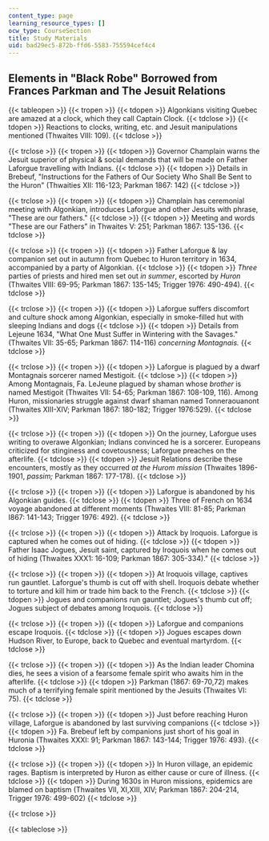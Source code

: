 ```yaml
---
content_type: page
learning_resource_types: []
ocw_type: CourseSection
title: Study Materials
uid: bad29ec5-872b-ffd6-5583-755594cef4c4
---
```


Elements in "Black Robe" Borrowed from Frances Parkman and The Jesuit Relations
-------------------------------------------------------------------------------

{{< tableopen >}}
{{< tropen >}}
{{< tdopen >}}
Algonkians visiting Quebec are amazed at a clock, which they call Captain Clock.
{{< tdclose >}}
{{< tdopen >}}
Reactions to clocks, writing, etc. and Jesuit manipulations mentioned (Thwaites VIII: 109).
{{< tdclose >}}

{{< trclose >}}
{{< tropen >}}
{{< tdopen >}}
Governor Champlain warns the Jesuit superior of physical & social demands that will be made on Father Laforgue travelling with Indians.
{{< tdclose >}}
{{< tdopen >}}
Details in Brebeuf, "Instructions for the Fathers of Our Society Who Shall Be Sent to the Huron" (Thwaities XII: 116-123; Parkman 1867: 142)
{{< tdclose >}}

{{< trclose >}}
{{< tropen >}}
{{< tdopen >}}
Champlain has ceremonial meeting with Algonkian, introduces Laforgue and other Jesuits with phrase, "These are our fathers."
{{< tdclose >}}
{{< tdopen >}}
Meeting and words "These are our Fathers" in Thwaites V: 251; Parkman 1867: 135-136.
{{< tdclose >}}

{{< trclose >}}
{{< tropen >}}
{{< tdopen >}}
Father Laforgue & lay companion set out in autumn from Quebec to Huron territory in 1634, accompanied by a party of Algonkian.
{{< tdclose >}}
{{< tdopen >}}
_Three_ parties of priests and hired men set out _in summer_, escorted by _Huron_ (Thwaites VIII: 69-95; Parkman 1867: 135-145; Trigger 1976: 490-494).
{{< tdclose >}}

{{< trclose >}}
{{< tropen >}}
{{< tdopen >}}
Laforgue suffers discomfort and culture shock among Algonkian, especially in smoke-filled hut with sleeping Indians and dogs
{{< tdclose >}}
{{< tdopen >}}
Details from Lejeune 1634, "What One Must Suffer in Wintering with the Savages." (Thwaites VII: 35-65; Parkman 1867: 114-116) _concerning Montagnais._
{{< tdclose >}}

{{< trclose >}}
{{< tropen >}}
{{< tdopen >}}
Laforgue is plagued by a dwarf Montagnais sorcerer named Mestigoit.
{{< tdclose >}}
{{< tdopen >}}
Among Montagnais, Fa. LeJeune plagued by shaman whose _brother_ is named Mestigoit (Thwaites VII: 54-65; Parkman 1867: 108-109, 116). Among Huron, missionaries struggle against dwarf shaman named Tonneraouanont (Thwaites XIII-XIV; Parkman 1867: 180-182; Trigger 1976:529).
{{< tdclose >}}

{{< trclose >}}
{{< tropen >}}
{{< tdopen >}}
On the journey, Laforgue uses writing to overawe Algonkian; Indians convinced he is a sorcerer. Europeans criticized for stinginess and covetousness; Laforgue preaches on the afterlife.
{{< tdclose >}}
{{< tdopen >}}
Jesuit Relations describe these encounters, mostly as they occurred _at the Hurom mission_ (Thwaites 1896-1901, _passim;_ Parkman 1867: 177-178).
{{< tdclose >}}

{{< trclose >}}
{{< tropen >}}
{{< tdopen >}}
Laforgue is abandoned by his Algonkian guides.
{{< tdclose >}}
{{< tdopen >}}
Three of French on 1634 voyage abandoned at different moments (Thwaites VIII: 81-85; Parkman I867: 141-143; Trigger 1976: 492).
{{< tdclose >}}

{{< trclose >}}
{{< tropen >}}
{{< tdopen >}}
Attack by Iroquois. Laforgue is captured when he comes out of hiding.
{{< tdclose >}}
{{< tdopen >}}
Father Isaac Jogues, Jesuit saint, captured by Iroquois when he comes out of hiding (Thwaites XXX1: 16-109; Parkman 1867: 305-334)."
{{< tdclose >}}

{{< trclose >}}
{{< tropen >}}
{{< tdopen >}}
At Iroquois village, captives run gauntlet. Laforgue's thumb is cut off with shell. Iroquois debate whether to torture and kill him or trade him back to the French.
{{< tdclose >}}
{{< tdopen >}}
Jogues and companions run gauntlet; Jogues's thumb cut off; Jogues subject of debates among Iroquois.
{{< tdclose >}}

{{< trclose >}}
{{< tropen >}}
{{< tdopen >}}
Laforgue and companions escape Iroquois.
{{< tdclose >}}
{{< tdopen >}}
Jogues escapes down Hudson River, to Europe, back to Quebec and eventual martyrdom.
{{< tdclose >}}

{{< trclose >}}
{{< tropen >}}
{{< tdopen >}}
As the Indian leader Chomina dies, he sees a vision of a fearsome female spirit who awaits him in the afterlife.
{{< tdclose >}}
{{< tdopen >}}
Parkman (1867: 69-70,72) makes much of a terrifying female spirit mentioned by the Jesuits (Thwaites VI: 75).
{{< tdclose >}}

{{< trclose >}}
{{< tropen >}}
{{< tdopen >}}
Just before reaching Huron village, Laforgue is abandoned by last surviving companions
{{< tdclose >}}
{{< tdopen >}}
Fa. Brebeuf left by companions just short of his goal in Huronia (Thwaites XXXI: 91; Parkman 1867: 143-144; Trigger 1976: 493).
{{< tdclose >}}

{{< trclose >}}
{{< tropen >}}
{{< tdopen >}}
In Huron village, an epidemic rages. Baptism is interpreted by Huron as either cause or cure of illness.
{{< tdclose >}}
{{< tdopen >}}
During 1630s in Huron missions, epidemics are blamed on baptism (Thwaites VII, XI,XIII, XIV; Parkman 1867: 204-214, Trigger 1976: 499-602)
{{< tdclose >}}

{{< trclose >}}

{{< tableclose >}}